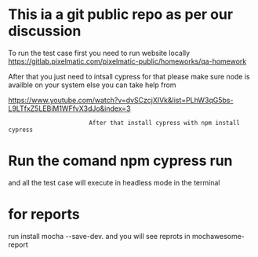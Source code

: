 # This ia a git public repo as per our discussion
To run the test case first you need to run website locally 
https://gitlab.pixelmatic.com/pixelmatic-public/homeworks/qa-homework

After that you just need to intsall cypress for that please make sure node is availble on your system else you can take help from

https://www.youtube.com/watch?v=dvSCzcjXIVk&list=PLhW3qG5bs-L9LTfxZ5LEBiM1WFfvX3dJo&index=3

                           After that install cypress with npm install cypress
# Run the comand npm cypress run 
and all the test case will execute in headless mode in the terminal 
# for reports
run install mocha --save-dev.
and you will see reprots in mochawesome-report
